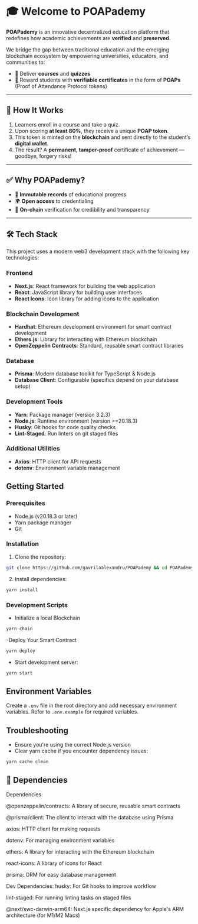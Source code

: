 # 🎓 Welcome to POAPademy

**POAPademy** is an innovative decentralized education platform that redefines how academic achievements are **verified** and **preserved**.

We bridge the gap between traditional education and the emerging blockchain ecosystem by empowering universities, educators, and communities to:
- 🧠 Deliver **courses** and **quizzes**
- 🎯 Reward students with **verifiable certificates** in the form of **POAPs** (Proof of Attendance Protocol tokens)

---

## 🔐 How It Works

1. Learners enroll in a course and take a quiz.
2. Upon scoring **at least 80%**, they receive a unique **POAP token**.
3. This token is minted on the **blockchain** and sent directly to the student’s **digital wallet**.
4. The result? A **permanent, tamper-proof** certificate of achievement — goodbye, forgery risks!

---

## ✅ Why POAPademy?

- 📜 **Immutable records** of educational progress  
- 🌍 **Open access** to credentialing  
- 🔗 **On-chain** verification for credibility and transparency  

---

## 🛠 Tech Stack

This project uses a modern web3 development stack with the following key technologies:

### Frontend
- **Next.js**: React framework for building the web application
- **React**: JavaScript library for building user interfaces
- **React Icons**: Icon library for adding icons to the application

### Blockchain Development
- **Hardhat**: Ethereum development environment for smart contract development
- **Ethers.js**: Library for interacting with Ethereum blockchain
- **OpenZeppelin Contracts**: Standard, reusable smart contract libraries

### Database
- **Prisma**: Modern database toolkit for TypeScript & Node.js
- **Database Client**: Configurable (specifics depend on your database setup)

### Development Tools
- **Yarn**: Package manager (version 3.2.3)
- **Node.js**: Runtime environment (version >=20.18.3)
- **Husky**: Git hooks for code quality checks
- **Lint-Staged**: Run linters on git staged files

### Additional Utilities
- **Axios**: HTTP client for API requests
- **dotenv**: Environment variable management

## Getting Started

### Prerequisites
- Node.js (v20.18.3 or later)
- Yarn package manager
- Git

### Installation

1. Clone the repository:
```bash
git clone https://github.com/gavrilaalexandru/POAPademy && cd POAPademy
```

2. Install dependencies:
```bash
yarn install
```

### Development Scripts

- Initialize a local Blockchain
```bash
yarn chain
```

-Deploy Your Smart Contract
```bash
yarn deploy
```

- Start development server:
```bash
yarn start
```

## Environment Variables

Create a `.env` file in the root directory and add necessary environment variables. Refer to `.env.example` for required variables.

## Troubleshooting

- Ensure you're using the correct Node.js version
- Clear yarn cache if you encounter dependency issues:
```bash
yarn cache clean
```

## 📜 Dependencies
Dependencies:

@openzeppelin/contracts: A library of secure, reusable smart contracts

@prisma/client: The client to interact with the database using Prisma

axios: HTTP client for making requests

dotenv: For managing environment variables

ethers: A library for interacting with the Ethereum blockchain

react-icons: A library of icons for React

prisma: ORM for easy database management

Dev Dependencies:
husky: For Git hooks to improve workflow

lint-staged: For running linting tasks on staged files

@next/swc-darwin-arm64: Next.js specific dependency for Apple's ARM architecture (for M1/M2 Macs)

